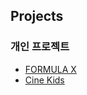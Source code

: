 ## Projects


### 개인 프로젝트

- [FORMULA X](https://likedemian.github.io/Projects/FORMULA_X/dist/index.html)
- [Cine Kids]()